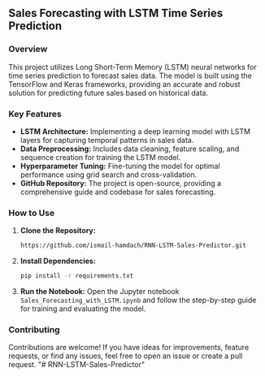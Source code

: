 ## Sales Forecasting with LSTM Time Series Prediction

### Overview

This project utilizes Long Short-Term Memory (LSTM) neural networks for time series prediction to forecast sales data. The model is built using the TensorFlow and Keras frameworks, providing an accurate and robust solution for predicting future sales based on historical data.

### Key Features

- **LSTM Architecture:** Implementing a deep learning model with LSTM layers for capturing temporal patterns in sales data.
- **Data Preprocessing:** Includes data cleaning, feature scaling, and sequence creation for training the LSTM model.
- **Hyperparameter Tuning:** Fine-tuning the model for optimal performance using grid search and cross-validation.
- **GitHub Repository:** The project is open-source, providing a comprehensive guide and codebase for sales forecasting.

### How to Use

1. **Clone the Repository:**
   ```bash
   https://github.com/ismail-hamdach/RNN-LSTM-Sales-Predictor.git
   ```

2. **Install Dependencies:**
   ```bash
   pip install -r requirements.txt
   ```

3. **Run the Notebook:**
   Open the Jupyter notebook `Sales_Forecasting_with_LSTM.ipynb` and follow the step-by-step guide for training and evaluating the model.

### Contributing

Contributions are welcome! If you have ideas for improvements, feature requests, or find any issues, feel free to open an issue or create a pull request.
"# RNN-LSTM-Sales-Predictor" 
